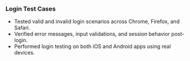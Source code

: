 ### Login Test Cases

- Tested valid and invalid login scenarios across Chrome, Firefox, and Safari.
- Verified error messages, input validations, and session behavior post-login.
- Performed login testing on both iOS and Android apps using real devices.
